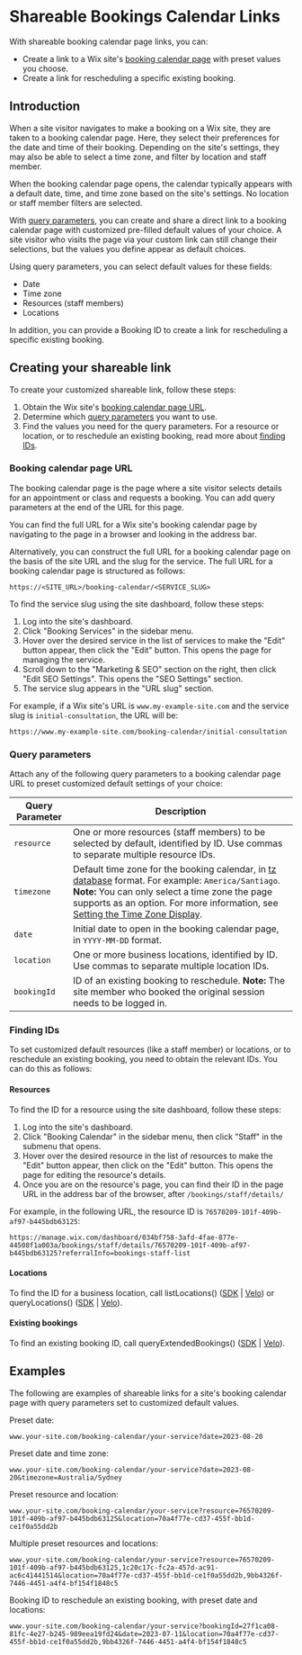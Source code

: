 # Shareable Bookings Calendar Links

With shareable booking calendar page links, you can:

+ Create a link to a Wix site's [booking calendar page](https://support.wix.com/en/article/wix-bookings-customizing-your-calendar-page) with preset values you choose.
+ Create a link for rescheduling a specific existing booking.

## Introduction

When a site visitor navigates to make a booking on a Wix site, they are taken to a booking calendar page.
Here, they select their preferences for the date and time of their booking.
Depending on the site's settings, they may also be able to select a time zone, and filter by location and staff member.

When the booking calendar page opens, the calendar typically appears with a default date, time, and time zone based on the site's settings.
No location or staff member filters are selected.

With [query parameters](#query-parameters), you can create and share a direct link to a booking calendar page with customized pre-filled default values of your choice.
A site visitor who visits the page via your custom link can still change their selections, but the values you define appear as default choices.

Using query parameters, you can select default values for these fields:

+ Date
+ Time zone
+ Resources (staff members)
+ Locations

In addition, you can provide a Booking ID to create a link for rescheduling a specific existing booking.

## Creating your shareable link

To create your customized shareable link, follow these steps:

1. Obtain the Wix site's [booking calendar page URL](#booking-calendar-page-url).
2. Determine which [query parameters](#query-parameters) you want to use.
3. Find the values you need for the query parameters. For a resource or location, or to reschedule an existing booking, read more about [finding IDs](#finding-ids).

### Booking calendar page URL

The booking calendar page is the page where a site visitor selects details for an appointment or class and requests a booking.
You can add query parameters at the end of the URL for this page.

You can find the full URL for a Wix site's booking calendar page by navigating to the page in a browser and looking in the address bar.

Alternatively, you can construct the full URL for a booking calendar page on the basis of the site URL and the slug for the service.
The full URL for a booking calendar page is structured as follows:

```url
https://<SITE_URL>/booking-calendar/<SERVICE_SLUG>
```

To find the service slug using the site dashboard, follow these steps:

1. Log into the site's dashboard.
2. Click "Booking Services" in the sidebar menu.
3. Hover over the desired service in the list of services to make the "Edit" button appear, then click the "Edit" button. This opens the page for managing the service.
4. Scroll down to the "Marketing & SEO" section on the right, then click "Edit SEO Settings". This opens the "SEO Settings" section.
5. The service slug appears in the "URL slug" section.

For example, if a Wix site's URL is `www.my-example-site.com` and the service slug is `initial-consultation`, the URL will be:

```url
https://www.my-example-site.com/booking-calendar/initial-consultation
```

### Query parameters

Attach any of the following query parameters to a booking calendar page URL to preset customized default settings of your choice:

| Query Parameter | Description |
| --------------- | ----------- |
| `resource`     | One or more resources (staff members) to be selected by default, identified by ID. Use commas to separate multiple resource IDs.|
| `timezone`     | Default time zone for the booking calendar, in [tz database](https://en.wikipedia.org/wiki/List_of_tz_database_time_zones) format. For example: `America/Santiago`. **Note:** You can only select a time zone the page supports as an option. For more information, see [Setting the Time Zone Display](https://support.wix.com/en/article/setting-the-time-zone-display-in-wix-bookings).|
| `date`         | Initial date to open in the booking calendar page, in `YYYY-MM-DD` format. |
| `location`     | One or more business locations, identified by ID. Use commas to separate multiple location IDs.|
| `bookingId`    | ID of an existing booking to reschedule. **Note:** The site member who booked the original session needs to be logged in.|

### Finding IDs

To set customized default resources (like a staff member) or locations, or to reschedule an existing booking, you need to obtain the relevant IDs. You can do this as follows:

#### Resources

To find the ID for a resource using the site dashboard, follow these steps:

1. Log into the site's dashboard.
2. Click "Booking Calendar" in the sidebar menu, then click "Staff" in the submenu that opens.
3. Hover over the desired resource in the list of resources to make the "Edit" button appear, then click on the "Edit" button. This opens the page for editing the resource's details.
4. Once you are on the resource's page, you can find their ID in the page URL in the address bar of the browser, after `/bookings/staff/details/`

For example, in the following URL, the resource ID is `76570209-101f-409b-af97-b445bdb63125`:

```url
https://manage.wix.com/dashboard/034bf758-3afd-4fae-877e-44508f1a003a/bookings/staff/details/76570209-101f-409b-af97-b445bdb63125?referralInfo=bookings-staff-list
```

#### Locations

To find the ID for a business location, call listLocations()
([SDK](https://dev.wix.com/docs/sdk/backend-modules/business-tools/locations/list-locations) | [Velo](https://dev.wix.com/docs/velo/apis/wix-business-tools-v2/locations/list-locations))
or queryLocations() ([SDK](https://dev.wix.com/docs/sdk/backend-modules/business-tools/locations/query-locations) | [Velo](https://dev.wix.com/docs/velo/apis/wix-business-tools-v2/locations/query-locations)).

#### Existing bookings

To find an existing booking ID, call queryExtendedBookings()
([SDK](https://dev.wix.com/docs/sdk/backend-modules/bookings/extended-bookings/query-extended-bookings) | [Velo](https://dev.wix.com/docs/velo/apis/wix-bookings-v2/extended-bookings/query-extended-bookings)).

## Examples

The following are examples of shareable links for a site's booking calendar page with query parameters set to customized default values.

Preset date:

```url
www.your-site.com/booking-calendar/your-service?date=2023-08-20
```

Preset date and time zone:

```url
www.your-site.com/booking-calendar/your-service?date=2023-08-20&timezone=Australia/Sydney
```

Preset resource and location:

```url
www.your-site.com/booking-calendar/your-service?resource=76570209-101f-409b-af97-b445bdb63125&location=70a4f77e-cd37-455f-bb1d-ce1f0a55dd2b
```

Multiple preset resources and locations:

```url
www.your-site.com/booking-calendar/your-service?resource=76570209-101f-409b-af97-b445bdb63125,1c20c17c-fc2a-457d-ac91-ac6c41441514&location=70a4f77e-cd37-455f-bb1d-ce1f0a55dd2b,9bb4326f-7446-4451-a4f4-bf154f1848c5
```

Booking ID to reschedule an existing booking, with preset date and locations:

```url
www.your-site.com/booking-calendar/your-service?bookingId=27f1ca08-81fc-4e27-b245-989eea19fd24&date=2023-07-11&location=70a4f77e-cd37-455f-bb1d-ce1f0a55dd2b,9bb4326f-7446-4451-a4f4-bf154f1848c5
```